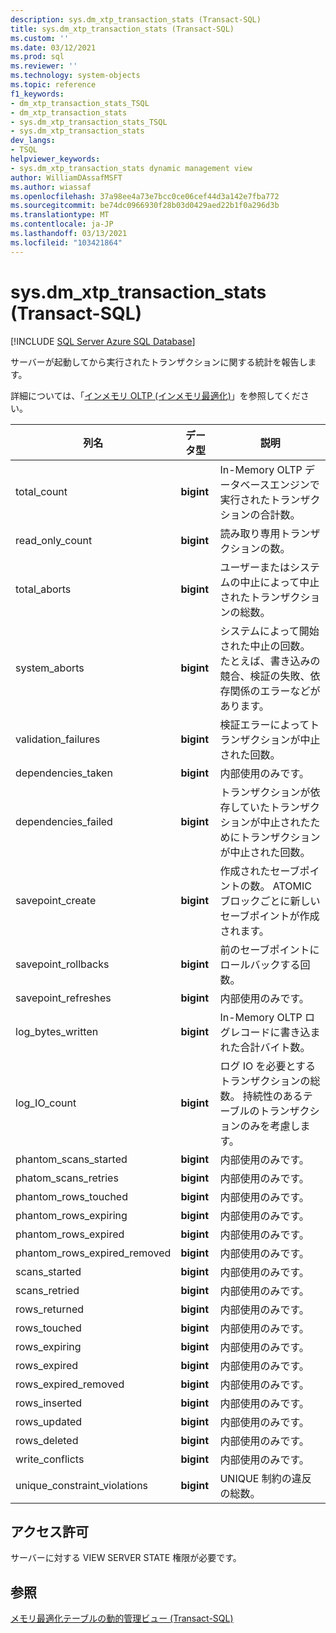 ```yaml
---
description: sys.dm_xtp_transaction_stats (Transact-SQL)
title: sys.dm_xtp_transaction_stats (Transact-SQL)
ms.custom: ''
ms.date: 03/12/2021
ms.prod: sql
ms.reviewer: ''
ms.technology: system-objects
ms.topic: reference
f1_keywords:
- dm_xtp_transaction_stats_TSQL
- dm_xtp_transaction_stats
- sys.dm_xtp_transaction_stats_TSQL
- sys.dm_xtp_transaction_stats
dev_langs:
- TSQL
helpviewer_keywords:
- sys.dm_xtp_transaction_stats dynamic management view
author: WilliamDAssafMSFT
ms.author: wiassaf
ms.openlocfilehash: 37a98ee4a73e7bcc0ce06cef44d3a142e7fba772
ms.sourcegitcommit: be74dc0966930f28b03d0429aed22b1f0a296d3b
ms.translationtype: MT
ms.contentlocale: ja-JP
ms.lasthandoff: 03/13/2021
ms.locfileid: "103421864"
---
```

# <a name="sysdm_xtp_transaction_stats-transact-sql"></a>sys.dm_xtp_transaction_stats (Transact-SQL)
[!INCLUDE [SQL Server Azure SQL Database](../../includes/applies-to-version/sql-asdb.md)]

  サーバーが起動してから実行されたトランザクションに関する統計を報告します。  
  
 詳細については、「[インメモリ OLTP &#40;インメモリ最適化&#41;](../../relational-databases/in-memory-oltp/in-memory-oltp-in-memory-optimization.md)」を参照してください。  
  
|列名|データ型|説明|  
|-----------------|---------------|-----------------|  
|total_count|**bigint**|In-Memory OLTP データベースエンジンで実行されたトランザクションの合計数。|  
|read_only_count|**bigint**|読み取り専用トランザクションの数。|  
|total_aborts|**bigint**|ユーザーまたはシステムの中止によって中止されたトランザクションの総数。|  
|system_aborts|**bigint**|システムによって開始された中止の回数。 たとえば、書き込みの競合、検証の失敗、依存関係のエラーなどがあります。|  
|validation_failures|**bigint**|検証エラーによってトランザクションが中止された回数。|  
|dependencies_taken|**bigint**|内部使用のみです。|  
|dependencies_failed|**bigint**|トランザクションが依存していたトランザクションが中止されたためにトランザクションが中止された回数。|  
|savepoint_create|**bigint**|作成されたセーブポイントの数。 ATOMIC ブロックごとに新しいセーブポイントが作成されます。|  
|savepoint_rollbacks|**bigint**|前のセーブポイントにロールバックする回数。|  
|savepoint_refreshes|**bigint**|内部使用のみです。|  
|log_bytes_written|**bigint**|In-Memory OLTP ログレコードに書き込まれた合計バイト数。|  
|log_IO_count|**bigint**|ログ IO を必要とするトランザクションの総数。 持続性のあるテーブルのトランザクションのみを考慮します。|  
|phantom_scans_started|**bigint**|内部使用のみです。|  
|phatom_scans_retries|**bigint**|内部使用のみです。|  
|phantom_rows_touched|**bigint**|内部使用のみです。|  
|phantom_rows_expiring|**bigint**|内部使用のみです。|  
|phantom_rows_expired|**bigint**|内部使用のみです。|  
|phantom_rows_expired_removed|**bigint**|内部使用のみです。|  
|scans_started|**bigint**|内部使用のみです。|  
|scans_retried|**bigint**|内部使用のみです。|  
|rows_returned|**bigint**|内部使用のみです。|  
|rows_touched|**bigint**|内部使用のみです。|  
|rows_expiring|**bigint**|内部使用のみです。|  
|rows_expired|**bigint**|内部使用のみです。|  
|rows_expired_removed|**bigint**|内部使用のみです。|  
|rows_inserted|**bigint**|内部使用のみです。|  
|rows_updated|**bigint**|内部使用のみです。|  
|rows_deleted|**bigint**|内部使用のみです。|  
|write_conflicts|**bigint**|内部使用のみです。|  
|unique_constraint_violations|**bigint**|UNIQUE 制約の違反の総数。|  
  
## <a name="permissions"></a>アクセス許可  
 サーバーに対する VIEW SERVER STATE 権限が必要です。  
  
## <a name="see-also"></a>参照  
 [メモリ最適化テーブルの動的管理ビュー &#40;Transact-SQL&#41;](../../relational-databases/system-dynamic-management-views/memory-optimized-table-dynamic-management-views-transact-sql.md)  
  
  
